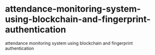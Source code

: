 # attendance-monitoring-system-using-blockchain-and-fingerprint-authentication
attendance monitoring system using blockchain and fingerprint authentication
